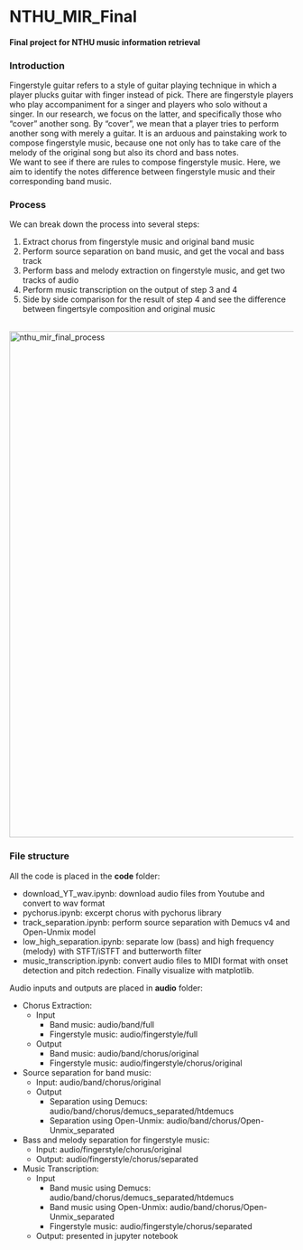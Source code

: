 # NTHU_MIR_Final
#### Final project for NTHU music information retrieval

### Introduction
Fingerstyle guitar refers to a style of guitar playing technique in which a player plucks guitar with finger instead of pick. There are fingerstyle players who play accompaniment for a singer and players who solo without a singer.  In our research, we focus on the latter, and specifically those who “cover” another song. By “cover”, we mean that a player tries to perform another song with merely a guitar. It is an arduous and painstaking work to compose fingerstyle music, because one not only has to take care of the melody of the original song but also its chord and bass notes. \
We want to see if there are rules to compose fingerstyle music. Here, we aim to identify the notes difference between fingerstyle music and their corresponding band music.

### Process
We can break down the process into several steps:
1. Extract chorus from fingerstyle music and original band music
2. Perform source separation on band music, and get the vocal and bass track
3. Perform bass and melody extraction on fingerstyle music, and get two tracks of audio
4. Perform music transcription on the output of step 3 and 4
5. Side by side comparison for the result of step 4 and see the difference between fingertsyle composition and original music
<br>
<img width="896" alt="nthu_mir_final_process" src="https://github.com/pakapoo/NTHU_MIR_Final/assets/45991312/df05de77-b5d5-4130-8865-e4301e4d1569">

### File structure
All the code is placed in the **code** folder:
* download_YT_wav.ipynb: download audio files from Youtube and convert to wav format
* pychorus.ipynb: excerpt chorus with pychorus library
* track_separation.ipynb: perform source separation with Demucs v4 and Open-Unmix model
* low_high_separation.ipynb: separate low (bass) and high frequency (melody) with STFT/iSTFT and butterworth filter
* music_transcription.ipynb: convert audio files to MIDI format with onset detection and pitch redection. Finally visualize with matplotlib.

Audio inputs and outputs are placed in **audio** folder:
* Chorus Extraction:
  - Input
    - Band music: audio/band/full
    - Fingerstyle music: audio/fingerstyle/full
  - Output
    - Band music: audio/band/chorus/original
    - Fingerstyle music: audio/fingerstyle/chorus/original
* Source separation for band music:
  - Input: audio/band/chorus/original
  - Output
    - Separation using Demucs: audio/band/chorus/demucs_separated/htdemucs
    - Separation using Open-Unmix: audio/band/chorus/Open-Unmix_separated
* Bass and melody separation for fingerstyle music:
  - Input: audio/fingerstyle/chorus/original
  - Output: audio/fingerstyle/chorus/separated
* Music Transcription:
  - Input
    - Band music using Demucs: audio/band/chorus/demucs_separated/htdemucs
    - Band music using Open-Unmix: audio/band/chorus/Open-Unmix_separated
    - Fingerstyle music: audio/fingerstyle/chorus/separated
  - Output: presented in jupyter notebook
